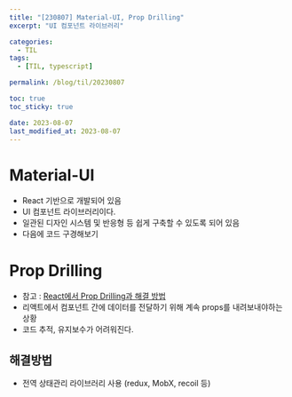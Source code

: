 ```yaml
---
title: "[230807] Material-UI, Prop Drilling"
excerpt: "UI 컴포넌트 라이브러리"

categories:
  - TIL
tags:
  - [TIL, typescript]

permalink: /blog/til/20230807

toc: true
toc_sticky: true

date: 2023-08-07
last_modified_at: 2023-08-07
---
```


# Material-UI

- React 기반으로 개발되어 있음
- UI 컴포넌트 라이브러리이다.
- 일관된 디자인 시스템 및 반응형 등 쉽게 구축할 수 있도록 되어 있음
- 다음에 코드 구경해보기

# Prop Drilling

- 참고 : [React에서 Prop Drilling과 해결 방법](https://slog.website/post/13)
- 리액트에서 컴포넌트 간에 데이터를 전달하기 위해 계속 props를 내려보내야하는 상황
- 코드 추적, 유지보수가 어려워진다.

## 해결방법

- 전역 상태관리 라이브러리 사용 (redux, MobX, recoil 등)
